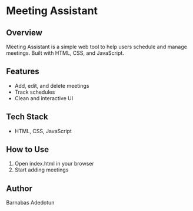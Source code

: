# Meeting Assistant

## Overview
Meeting Assistant is a simple web tool to help users schedule and manage meetings. Built with HTML, CSS, and JavaScript.

## Features
- Add, edit, and delete meetings
- Track schedules
- Clean and interactive UI

## Tech Stack
- HTML, CSS, JavaScript

## How to Use
1. Open index.html in your browser
2. Start adding meetings

## Author
Barnabas Adedotun

